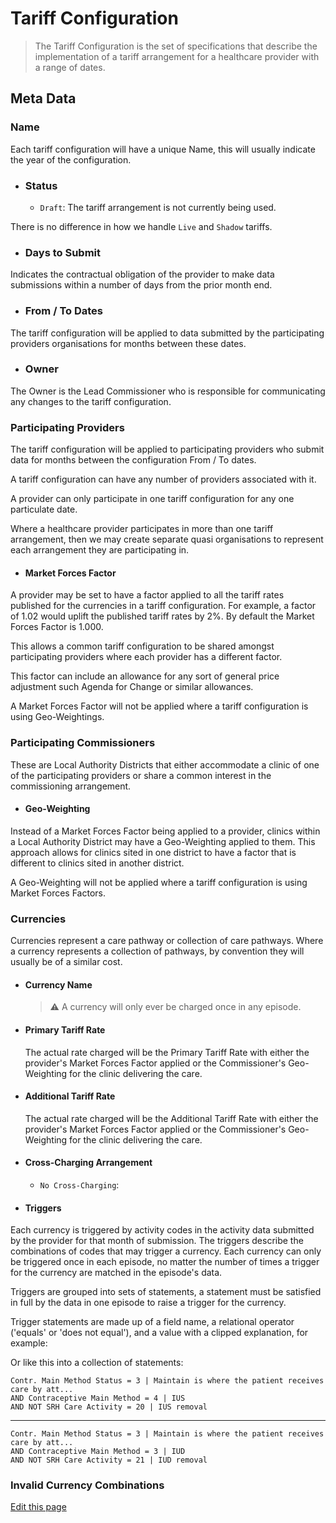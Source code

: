 # Tariff Configuration

>The Tariff Configuration is the set of specifications that describe the implementation of a tariff arrangement for a healthcare provider with a range of dates.

## Meta Data

### Name

Each tariff configuration will have a unique Name, this will usually indicate the year of the configuration.

- ### Status
  
  - `Draft`: The tariff arrangement is not currently being used.

There is no difference in how we handle `Live` and `Shadow` tariffs.

- ### Days to Submit

Indicates the contractual obligation of the provider to make data submissions within a number of days from the prior month end.

- ### From / To Dates

The tariff configuration will be applied to data submitted by the participating providers organisations for months between these dates.

- ### Owner

The Owner is the Lead Commissioner who is responsible for communicating any changes to the tariff configuration.

### Participating Providers

The tariff configuration will be applied to participating providers who submit data for months between the configuration From / To dates.

A tariff configuration can have any number of providers associated with it.  

A provider can only participate in one tariff configuration for any one particulate date.

Where a healthcare provider participates in more than one tariff arrangement, then we may create separate quasi organisations to represent each arrangement they are participating in.

- #### Market Forces Factor

A provider may be set to have a factor applied to all the tariff rates published for the currencies in a tariff configuration.  For example, a factor of 1.02 would uplift the published tariff rates by 2%.  By default the Market Forces Factor is 1.000.

This allows a common tariff configuration to be shared amongst participating providers where each provider has a different factor.

This factor can include an allowance for any sort of general price adjustment such Agenda for Change or similar allowances.

A Market Forces Factor will not be applied where a tariff configuration is using Geo-Weightings.

### Participating Commissioners

These are Local Authority Districts that either accommodate a clinic of one of the participating providers or share a common interest in the commissioning arrangement.

- #### Geo-Weighting

Instead of a Market Forces Factor being applied to a provider, clinics within a Local Authority District may have a Geo-Weighting applied to them.  This approach allows for clinics sited in one district to have a factor that is different to clinics sited in another district.

A Geo-Weighting will not be applied where a tariff configuration is using Market Forces Factors.

### Currencies

Currencies represent a care pathway or collection of care pathways.  Where a currency represents a collection of pathways, by convention they will usually be of a similar cost.

- #### Currency Name
  
  > :warning: A currency will only ever be charged once in any episode.

- #### Primary Tariff Rate

  The actual rate charged will be the Primary Tariff Rate with either the provider's Market Forces Factor applied or the Commissioner's Geo-Weighting for the clinic delivering the care.

- #### Additional Tariff Rate

  The actual rate charged will be the Additional Tariff Rate with either the provider's Market Forces Factor applied or the Commissioner's Geo-Weighting for the clinic delivering the care.

- #### Cross-Charging Arrangement

  - `No Cross-Charging`:  

- #### Triggers

Each currency is triggered by activity codes in the activity data submitted by the provider for that month of submission.  The triggers describe the combinations of codes that may trigger a currency.  Each currency can only be triggered once in each episode, no matter the number of times a trigger for the currency are matched in the episode's data.

Triggers are grouped into sets of statements, a statement must be satisfied in full by the data in one episode to raise a trigger for the currency.

Trigger statements are made up of a field name, a relational operator ('equals' or 'does not equal'), and a value with a clipped explanation, for example:

Or like this into a collection of statements:

`Contr. Main Method Status = 3 | Maintain is where the patient receives care by att...`  
`AND Contraceptive Main Method = 4 | IUS`  
`AND NOT SRH Care Activity = 20 | IUS removal`  
***
`Contr. Main Method Status = 3 | Maintain is where the patient receives care by att...`  
`AND Contraceptive Main Method = 3 | IUD`  
`AND NOT SRH Care Activity = 21 | IUD removal`

### Invalid Currency Combinations

[Edit this page](https://github.com/Pathway-Analytics/docs/edit/main/Tariff-Configurations.md)